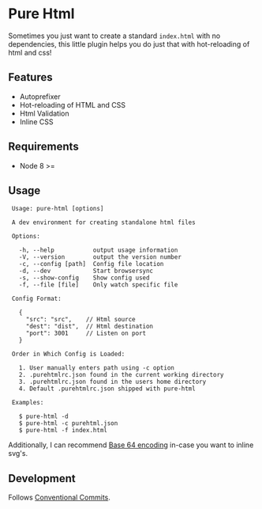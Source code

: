# Pure Html

Sometimes you just want to create a standard `index.html` with no dependencies, this little plugin helps you do just that with hot-reloading of html and css!

## Features

* Autoprefixer
* Hot-reloading of HTML and CSS
* Html Validation
* Inline CSS

## Requirements

* Node 8 >=

## Usage

```
 Usage: pure-html [options]

 A dev environment for creating standalone html files

 Options:

   -h, --help           output usage information
   -V, --version        output the version number
   -c, --config [path]  Config file location
   -d, --dev            Start browsersync
   -s, --show-config    Show config used
   -f, --file [file]    Only watch specific file

 Config Format:

   {
     "src": "src",    // Html source
     "dest": "dist",  // Html destination
     "port": 3001     // Listen on port
   }

 Order in Which Config is Loaded:

   1. User manually enters path using -c option
   2. .purehtmlrc.json found in the current working directory
   3. .purehtmlrc.json found in the users home directory
   4. Default .purehtmlrc.json shipped with pure-html

 Examples:

   $ pure-html -d
   $ pure-html -c purehtml.json
   $ pure-html -f index.html
```

Additionally, I can recommend [Base 64 encoding](http://b64.io/) in-case you want to inline svg's.

## Development

Follows [Conventional Commits](https://conventionalcommits.org/).

